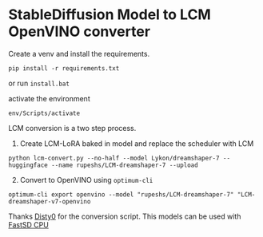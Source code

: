 # StableDiffusion Model to LCM OpenVINO converter

Create a venv and install the requirements.

`pip install -r requirements.txt`

or run `install.bat`

activate the environment

`env/Scripts/activate`

LCM conversion is a two step process.

1. Create LCM-LoRA baked in model and replace the scheduler with LCM

`python lcm-convert.py --no-half --model Lykon/dreamshaper-7 --huggingface --name rupeshs/LCM-dreamshaper-7 --upload`

2. Convert to OpenVINO using `optimum-cli`

`optimum-cli export openvino --model "rupeshs/LCM-dreamshaper-7" "LCM-dreamshaper-v7-openvino`

Thanks [Disty0](https://github.com/Disty0) for the conversion script.
This models can be used with [FastSD CPU](https://github.com/rupeshs/fastsdcpu)